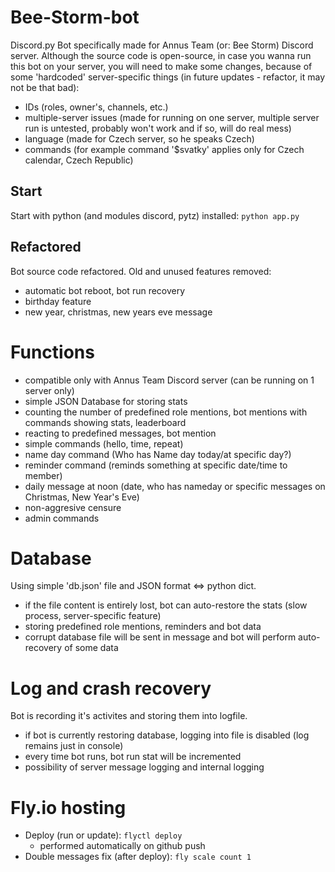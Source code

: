 # Bee-Storm-bot

Discord.py Bot specifically made for Annus Team (or: Bee Storm) Discord server. Although the source code is open-source, in case you wanna run this bot on your server, you will need to make some changes, because of some 'hardcoded' server-specific things (in future updates - refactor, it may not be that bad):
- IDs (roles, owner's, channels, etc.)
- multiple-server issues (made for running on one server, multiple server run is untested, probably won't work and if so, will do real mess)
- language (made for Czech server, so he speaks Czech)
- commands (for example command '$svatky' applies only for Czech calendar, Czech Republic)

## Start
Start with python (and modules discord, pytz) installed:
`python app.py`

## Refactored

Bot source code refactored. Old and unused features removed:
- automatic bot reboot, bot run recovery
- birthday feature
- new year, christmas, new years eve message

# Functions

- compatible only with Annus Team Discord server (can be running on 1 server only)
- simple JSON Database for storing stats
- counting the number of predefined role mentions, bot mentions with commands showing stats, leaderboard
- reacting to predefined messages, bot mention
- simple commands (hello, time, repeat)
- name day command (Who has Name day today/at specific day?)
- reminder command (reminds something at specific date/time to member)
- daily message at noon (date, who has nameday or specific messages on Christmas, New Year's Eve)
- non-aggresive censure
- admin commands

# Database

Using simple 'db.json' file and JSON format <=> python dict. 
- if the file content is entirely lost, bot can auto-restore the stats (slow process, server-specific feature)
- storing predefined role mentions, reminders and bot data
- corrupt database file will be sent in message and bot will perform auto-recovery of some data

# Log and crash recovery

Bot is recording it's activites and storing them into logfile.
- if bot is currently restoring database, logging into file is disabled (log remains just in console)
- every time bot runs, bot run stat will be incremented
- possibility of server message logging and internal logging

# Fly.io hosting

- Deploy (run or update): `flyctl deploy`
    - performed automatically on github push
- Double messages fix (after deploy): `fly scale count 1`
